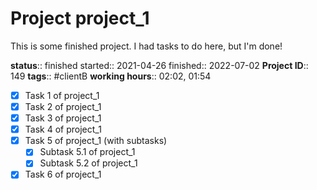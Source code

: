 
# Project project_1

This is some finished project. I had tasks to do here, but I'm done!

**status**:: finished
started:: 2021-04-26
finished:: 2022-07-02
**Project ID**:: 149
**tags**:: #clientB
**working hours**:: 02:02, 01:54

- [x] Task 1 of project_1 
- [x] Task 2 of project_1 
- [x] Task 3 of project_1 
- [x] Task 4 of project_1 
- [x] Task 5 of project_1 (with subtasks)
  - [x] Subtask 5.1 of project_1 
  - [x] Subtask 5.2 of project_1 
- [x] Task 6 of project_1 